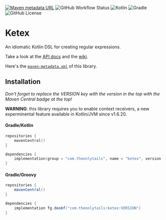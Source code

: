 [![Maven metadata URL](https://img.shields.io/maven-central/v/com.theonlytails/ketex?color=blue&style=for-the-badge)](https://search.maven.org/artifact/com.theonlytails/ketex)
![GitHub Workflow Status](https://img.shields.io/github/actions/workflow/status/TheOnlyTails/ketex/gradle.yml?branch=main&label=gradle%20build&logo=github&style=for-the-badge)
![Kotlin](https://img.shields.io/badge/kotlin-%238052ff.svg?style=for-the-badge&logo=kotlin&logoColor=white)
![Gradle](https://img.shields.io/badge/gradle-%2302303A.svg?style=for-the-badge&logo=gradle&logoColor=white)
![GitHub License](https://img.shields.io/github/license/theonlytails/ketex?style=for-the-badge&logo=key)

# Ketex

An idiomatic Kotlin DSL for creating regular expressions. 
 
Take a look at the [API docs](https://ketex.theonlytails.com/) and the [wiki](https://github.com/theonlytails/ketex/wiki).

Here's
the [`maven-metadata.xml`](https://s01.oss.sonatype.org/service/local/repositories/releases/content/com/theonlytails/ketex/maven-metadata.xml)
of this library.

## Installation

_Don't forget to replace the VERSION key with the version in the top with the Maven Central badge at the top!_

**WARNING**: this library requires you to enable context receivers, a new experminental feature available in Kotlin/JVM since v1.6.20.

#### Gradle/Kotlin
```kotlin
repositories {
    mavenCentral()
}

dependencies {
	implementation(group = "com.theonlytails", name = "ketex", version = "VERSION")
}
```

#### Gradle/Groovy

```gradle
repositories {
    mavenCentral()
}

dependencies {
    implementation fg.deobf("com.theonlytails:ketex:VERSION")
}
```

